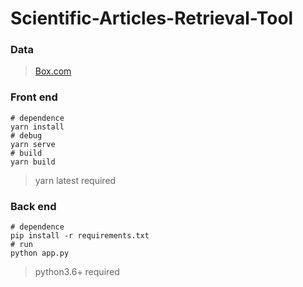 # Scientific-Articles-Retrieval-Tool

### Data
> [Box.com](https://universityofadelaide.app.box.com/folder/147443411383)


### Front end
```shell
# dependence
yarn install
# debug
yarn serve
# build
yarn build
```
> yarn latest required

### Back end
```shell
# dependence
pip install -r requirements.txt
# run
python app.py
```
> python3.6+ required
